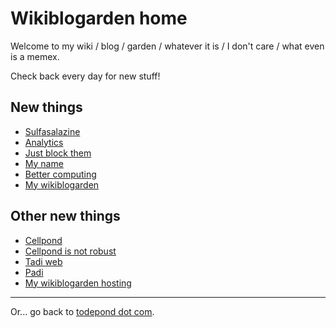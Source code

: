 # Wikiblogarden home

Welcome to my wiki / blog / garden / whatever it is / I don't care / what even is a memex.

Check back every day for new stuff!

## New things

- [Sulfasalazine](./health/sulfasalazine)
- [Analytics](./social-media/analytics)
- [Just block them](./social-media/just-block-them)
- [My name](./my-name)
- [Better computing](./better-computing)
- [My wikiblogarden](./my-wikiblogarden)
  
## Other new things

- [Cellpond](./cellpond)
- [Cellpond is not robust](./cellpond/is-not-robust)
- [Tadi web](./tadi-web)
- [Padi](./tadi-web/padi)
- [My wikiblogarden hosting](./my-wikiblogarden/hosting)

<hr>

Or... go back to [todepond dot com](/).
